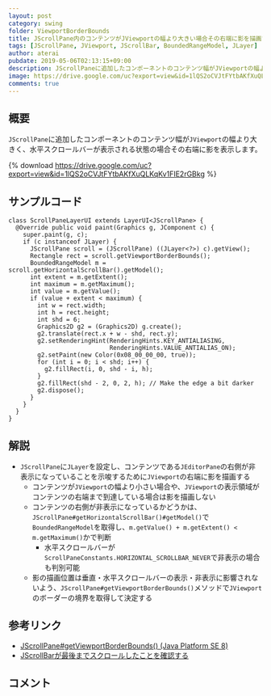 ```yaml
---
layout: post
category: swing
folder: ViewportBorderBounds
title: JScrollPane内のコンテンツがJViewportの幅より大きい場合その右端に影を描画する
tags: [JScrollPane, JViewport, JScrollBar, BoundedRangeModel, JLayer]
author: aterai
pubdate: 2019-05-06T02:13:15+09:00
description: JScrollPaneに追加したコンポーネントのコンテンツ幅がJViewportの幅より大きく、水平スクロールバーが表示される状態の場合その右端に影を表示します。
image: https://drive.google.com/uc?export=view&id=1lQS2oCVJtFYtbAKfXuQLKqKv1FIE2rGBkg
comments: true
---
```

## 概要
`JScrollPane`に追加したコンポーネントのコンテンツ幅が`JViewport`の幅より大きく、水平スクロールバーが表示される状態の場合その右端に影を表示します。

{% download https://drive.google.com/uc?export=view&id=1lQS2oCVJtFYtbAKfXuQLKqKv1FIE2rGBkg %}

## サンプルコード
<pre class="prettyprint"><code>class ScrollPaneLayerUI extends LayerUI&lt;JScrollPane&gt; {
  @Override public void paint(Graphics g, JComponent c) {
    super.paint(g, c);
    if (c instanceof JLayer) {
      JScrollPane scroll = (JScrollPane) ((JLayer&lt;?&gt;) c).getView();
      Rectangle rect = scroll.getViewportBorderBounds();
      BoundedRangeModel m = scroll.getHorizontalScrollBar().getModel();
      int extent = m.getExtent();
      int maximum = m.getMaximum();
      int value = m.getValue();
      if (value + extent &lt; maximum) {
        int w = rect.width;
        int h = rect.height;
        int shd = 6;
        Graphics2D g2 = (Graphics2D) g.create();
        g2.translate(rect.x + w - shd, rect.y);
        g2.setRenderingHint(RenderingHints.KEY_ANTIALIASING,
                            RenderingHints.VALUE_ANTIALIAS_ON);
        g2.setPaint(new Color(0x08_00_00_00, true));
        for (int i = 0; i &lt; shd; i++) {
          g2.fillRect(i, 0, shd - i, h);
        }
        g2.fillRect(shd - 2, 0, 2, h); // Make the edge a bit darker
        g2.dispose();
      }
    }
  }
}
</code></pre>

## 解説
- `JScrollPane`に`JLayer`を設定し、コンテンツである`JEditorPane`の右側が非表示になっていることを示唆するために`JViewport`の右端に影を描画する
    - コンテンツが`JViewport`の幅より小さい場合や、`JViewport`の表示領域がコンテンツの右端まで到達している場合は影を描画しない
    - コンテンツの右側が非表示になっているかどうかは、`JScrollPane#getHorizontalScrollBar()#getModel()`で`BoundedRangeModel`を取得し、`m.getValue() + m.getExtent() < m.getMaximum()`かで判断
        - 水平スクロールバーが`ScrollPaneConstants.HORIZONTAL_SCROLLBAR_NEVER`で非表示の場合も判別可能
    - 影の描画位置は垂直・水平スクロールバーの表示・非表示に影響されないよう、`JScrollPane#getViewportBorderBounds()`メソッドで`JViewport`のボーダーの境界を取得して決定する

<!-- dummy comment line for breaking list -->

## 参考リンク
- [JScrollPane#getViewportBorderBounds() (Java Platform SE 8)](https://docs.oracle.com/javase/jp/8/docs/api/javax/swing/JScrollPane.html#getViewportBorderBounds--)
- [JScrollBarが最後までスクロールしたことを確認する](https://ateraimemo.com/Swing/DetectScrollToBottom.html)

<!-- dummy comment line for breaking list -->

## コメント
